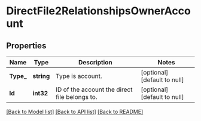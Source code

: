 # DirectFile2RelationshipsOwnerAccount

## Properties
Name | Type | Description | Notes
------------ | ------------- | ------------- | -------------
**Type_** | **string** | Type is account. | [optional] [default to null]
**Id** | **int32** | ID of the account the direct file belongs to.  | [optional] [default to null]

[[Back to Model list]](../README.md#documentation-for-models) [[Back to API list]](../README.md#documentation-for-api-endpoints) [[Back to README]](../README.md)

